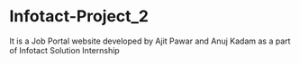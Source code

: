 # Infotact-Project_2
It is a Job Portal website developed by Ajit Pawar and Anuj Kadam as a part of Infotact Solution Internship
